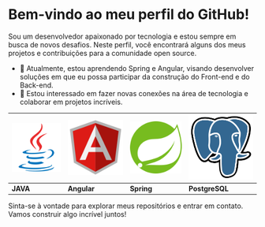 # Bem-vindo ao meu perfil do GitHub!
Sou um desenvolvedor apaixonado por tecnologia e estou sempre em busca de novos desafios. Neste perfil, você encontrará alguns dos meus projetos e contribuições para a comunidade open source.

- 🌱 Atualmente, estou aprendendo Spring e Angular, visando desenvolver soluções em que eu possa participar da construção do Front-end e do Back-end.
- 👥 Estou interessado em fazer novas conexões na área de tecnologia e colaborar em projetos incríveis.

| ![Java Logo](https://raw.githubusercontent.com/devicons/devicon/master/icons/java/java-original.svg) | ![Angular Logo](https://raw.githubusercontent.com/devicons/devicon/master/icons/angularjs/angularjs-original.svg) | ![Spring Logo](https://raw.githubusercontent.com/devicons/devicon/master/icons/spring/spring-original.svg) | ![PostgreSQL Logo](https://raw.githubusercontent.com/devicons/devicon/master/icons/postgresql/postgresql-original.svg) |
|---|---|---|---|
| **JAVA** | **Angular** | **Spring** | **PostgreSQL** |

Sinta-se à vontade para explorar meus repositórios e entrar em contato. Vamos construir algo incrível juntos!
